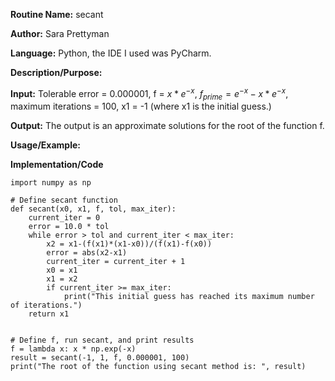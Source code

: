 **Routine Name:** secant 

**Author:** Sara Prettyman 

**Language:** Python, the IDE I used was PyCharm. 

**Description/Purpose:** 

**Input:**  Tolerable error = 0.000001, f = $x * e^{-x}$, $f_{prime}=e^{-x}-x*e^{-x}$, maximum iterations = 100, x1 = -1 (where x1 is the initial guess.)

**Output:** The output is an approximate solutions for the root of the function f.

**Usage/Example:**  

**Implementation/Code** 

```
import numpy as np

# Define secant function
def secant(x0, x1, f, tol, max_iter):
    current_iter = 0
    error = 10.0 * tol
    while error > tol and current_iter < max_iter:
        x2 = x1-(f(x1)*(x1-x0))/(f(x1)-f(x0))
        error = abs(x2-x1)
        current_iter = current_iter + 1
        x0 = x1
        x1 = x2
        if current_iter >= max_iter:
            print("This initial guess has reached its maximum number of iterations.")
    return x1


# Define f, run secant, and print results
f = lambda x: x * np.exp(-x)
result = secant(-1, 1, f, 0.000001, 100)
print("The root of the function using secant method is: ", result)
```
